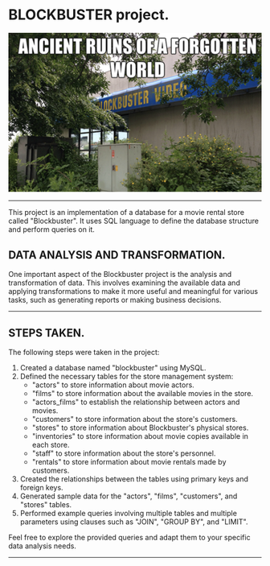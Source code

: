# **BLOCKBUSTER project.**

![portada](https://github.com/dapafer/sql-data-base-building/blob/main/images/blockbuster_ruins.png)

---
This project is an implementation of a database for a movie rental store called "Blockbuster". It uses SQL language to define the database structure and perform queries on it.

## DATA ANALYSIS AND TRANSFORMATION.

One important aspect of the Blockbuster project is the analysis and transformation of data. This involves examining the available data and applying transformations to make it more useful and meaningful for various tasks, such as generating reports or making business decisions.

---

## STEPS TAKEN.

The following steps were taken in the project:

1. Created a database named "blockbuster" using MySQL.
2. Defined the necessary tables for the store management system:
    - "actors" to store information about movie actors.
    - "films" to store information about the available movies in the store.
    - "actors_films" to establish the relationship between actors and movies.
    - "customers" to store information about the store's customers.
    - "stores" to store information about Blockbuster's physical stores.
    - "inventories" to store information about movie copies available in each store.
    - "staff" to store information about the store's personnel.
    - "rentals" to store information about movie rentals made by customers.
3. Created the relationships between the tables using primary keys and foreign keys.
4. Generated sample data for the "actors", "films", "customers", and "stores" tables.
5. Performed example queries involving multiple tables and multiple parameters using clauses such as "JOIN", "GROUP BY", and "LIMIT".

Feel free to explore the provided queries and adapt them to your specific data analysis needs.

---